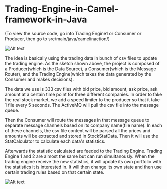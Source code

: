 # Trading-Engine-in-Camel-framework-in-Java

(To view the source code, go into Trading Engine1 or Consumer or Producer, then go to src/main/java/camelinaction/)

![Alt text](https://github.com/xiaomaogy//Trading-Engine-in-Camel-framework-in-Java/blob/master/sketch1.jpg?raw=true "sketch1")

The idea is basically using the trading data in bunch of csv files to update the trading engine. As the sketch shown above, the project is composed of a Producer(which is the Data Source), a Consumer(which is the Message Router), and the Trading Engine(which takes the data generated by the Consumer and makes decisions).  

The data we use is 333 csv files with bid price, bid amount, ask price, ask amount at a certain time point for three different companies. In order to fake the real stock market, we add a speed limiter to the producer so that it take 1 file every 5 seconds. The ActiveMQ will pull the csv file into the message queue. 

Then the Consumer will route the messages in that message queue to separate message channels based on its company name(file name).  In each of these channels, the csv file content will be parsed all the prices and amounts will be extracted and stored in StockStatData. Then it will use the StatCalculator to calculate each data's statistics. 

Afterwards the statistic calculated are feeded to the Trading Engine. Trading Engine 1 and 2 are almost the same but can run simultanously. When the trading engine receive the new statistics, it will update its own portfolio with the statistics it is interested in. It will then change its own state and then use certain trading rules based on that certain state. 

![Alt text](https://github.com/xiaomaogy//Trading-Engine-in-Camel-framework-in-Java/blob/master/sketch2.jpg?raw=true "sketch2")



